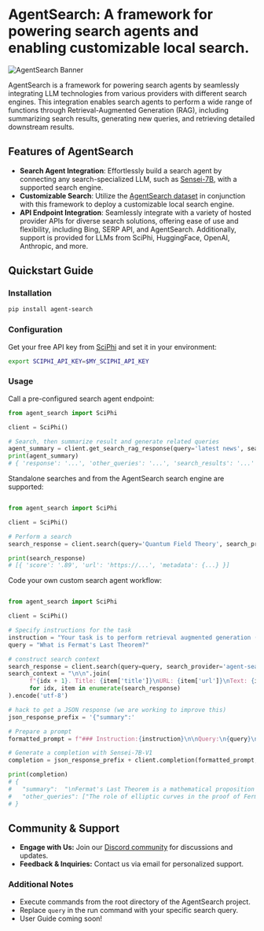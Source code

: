 # AgentSearch: A framework for powering search agents and enabling customizable local search.

![AgentSearch Banner](https://github.com/SciPhi-AI/agent-search/assets/68796651/8d0424e6-84e3-42f6-9893-3d63f9b2a58d)

AgentSearch is a framework for powering search agents by seamlessly integrating LLM technologies from various providers with different search engines. This integration enables search agents to perform a wide range of functions through Retrieval-Augmented Generation (RAG), including summarizing search results, generating new queries, and retrieving detailed downstream results.

## Features of AgentSearch

- **Search Agent Integration**: Effortlessly build a search agent by connecting any search-specialized LLM, such as [Sensei-7B](https://huggingface.co/SciPhi/Sensei-7B-V1), with a supported search engine.
- **Customizable Search**: Utilize the [AgentSearch dataset](https://huggingface.co/datasets/SciPhi/AgentSearch-V1) in conjunction with this framework to deploy a customizable local search engine.
- **API Endpoint Integration**: Seamlessly integrate with a variety of hosted provider APIs for diverse search solutions, offering ease of use and flexibility, including Bing, SERP API, and AgentSearch. Additionally, support is provided for LLMs from SciPhi, HuggingFace, OpenAI, Anthropic, and more.

## Quickstart Guide

### Installation

```bash
pip install agent-search
```

### Configuration

Get your free API key from [SciPhi](https://www.sciphi.ai/signup) and set it in your environment:

```bash
export SCIPHI_API_KEY=$MY_SCIPHI_API_KEY
```

### Usage

Call a pre-configured search agent endpoint:

```python
from agent_search import SciPhi

client = SciPhi()

# Search, then summarize result and generate related queries
agent_summary = client.get_search_rag_response(query='latest news', search_provider='bing', llm_model='SciPhi/Sensei-7B-V1')
print(agent_summary)
# { 'response': '...', 'other_queries': '...', 'search_results': '...' }
```

Standalone searches and from the AgentSearch search engine are supported:

```python

from agent_search import SciPhi

client = SciPhi()

# Perform a search
search_response = client.search(query='Quantum Field Theory', search_provider='agent-search')

print(search_response)
# [{ 'score': '.89', 'url': 'https://...', 'metadata': {...} }]
```

Code your own custom search agent workflow:
```python

from agent_search import SciPhi

client = SciPhi()

# Specify instructions for the task
instruction = "Your task is to perform retrieval augmented generation (RAG) over the given query and search results. Return your answer in a json format that includes a summary of the search results and a list of related queries."
query = "What is Fermat's Last Theorem?"

# construct search context
search_response = client.search(query=query, search_provider='agent-search')
search_context = "\n\n".join(
      f"{idx + 1}. Title: {item['title']}\nURL: {item['url']}\nText: {item['text']}"
      for idx, item in enumerate(search_response)
).encode('utf-8')

# hack to get a JSON response (we are working to improve this)
json_response_prefix = '{"summary":'

# Prepare a prompt
formatted_prompt = f"### Instruction:{instruction}\n\nQuery:\n{query}\n\nSearch Results:\n${search_context}\n\nQuery:\n{query}\n### Response:\n{json_response_prefix}",

# Generate a completion with Sensei-7B-V1
completion = json_response_prefix + client.completion(formatted_prompt, llm_model_name="SciPhi/Sensei-7B-V1")

print(completion)
# {
#   "summary":  "\nFermat's Last Theorem is a mathematical proposition first prop ... ",
#   "other_queries": ["The role of elliptic curves in the proof of Fermat's Last Theorem", ...]
# }
```

## Community & Support

- **Engage with Us:** Join our [Discord community](https://discord.gg/mN4kWbsgRu) for discussions and updates.
- **Feedback & Inquiries:** Contact us via email for personalized support.

### Additional Notes

- Execute commands from the root directory of the AgentSearch project.
- Replace `query` in the run command with your specific search query.
- User Guide coming soon!
